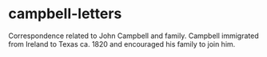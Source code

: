 # campbell-letters
Correspondence related to John Campbell and family. Campbell immigrated from Ireland to Texas ca. 1820 and encouraged his family to join him.
